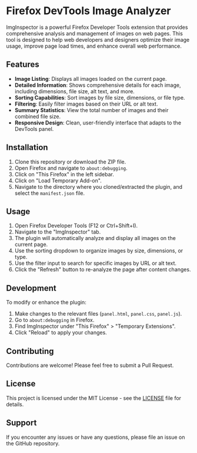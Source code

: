 # Firefox DevTools Image Analyzer

ImgInspector is a powerful Firefox Developer Tools extension that provides comprehensive analysis and management of images on web pages. This tool is designed to help web developers and designers optimize their image usage, improve page load times, and enhance overall web performance.

## Features

- **Image Listing**: Displays all images loaded on the current page.
- **Detailed Information**: Shows comprehensive details for each image, including dimensions, file size, alt text, and more.
- **Sorting Capabilities**: Sort images by file size, dimensions, or file type.
- **Filtering**: Easily filter images based on their URL or alt text.
- **Summary Statistics**: View the total number of images and their combined file size.
- **Responsive Design**: Clean, user-friendly interface that adapts to the DevTools panel.

## Installation

1. Clone this repository or download the ZIP file.
2. Open Firefox and navigate to `about:debugging`.
3. Click on "This Firefox" in the left sidebar.
4. Click on "Load Temporary Add-on".
5. Navigate to the directory where you cloned/extracted the plugin, and select the `manifest.json` file.

## Usage

1. Open Firefox Developer Tools (F12 or Ctrl+Shift+I).
2. Navigate to the "ImgInspector" tab.
3. The plugin will automatically analyze and display all images on the current page.
4. Use the sorting dropdown to organize images by size, dimensions, or type.
5. Use the filter input to search for specific images by URL or alt text.
6. Click the "Refresh" button to re-analyze the page after content changes.

## Development

To modify or enhance the plugin:

1. Make changes to the relevant files (`panel.html`, `panel.css`, `panel.js`).
2. Go to `about:debugging` in Firefox.
3. Find ImgInspector under "This Firefox" > "Temporary Extensions".
4. Click "Reload" to apply your changes.

## Contributing

Contributions are welcome! Please feel free to submit a Pull Request.

## License

This project is licensed under the MIT License - see the [LICENSE](LICENSE) file for details.

## Support

If you encounter any issues or have any questions, please file an issue on the GitHub repository.